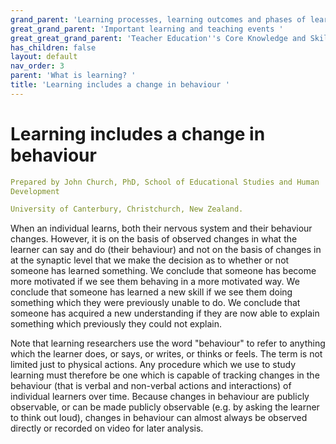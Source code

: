 ```yaml
---
grand_parent: 'Learning processes, learning outcomes and phases of learning '
great_grand_parent: 'Important learning and teaching events '
great_great_grand_parent: 'Teacher Education''s Core Knowledge and Skills.'
has_children: false
layout: default
nav_order: 3
parent: 'What is learning? '
title: 'Learning includes a change in behaviour '
---
```

# Learning includes a change in behaviour


```yaml
Prepared by John Church, PhD, School of Educational Studies and Human
Development

University of Canterbury, Christchurch, New Zealand.
```


When an individual learns, both their nervous system and their behaviour
changes. However, it is on the basis of observed changes in what the
learner can say and do (their behaviour) and not on the basis of changes
in at the synaptic level that we make the decision as to whether or not
someone has learned something. We conclude that someone has become more
motivated if we see them behaving in a more motivated way. We conclude
that someone has learned a new skill if we see them doing something
which they were previously unable to do. We conclude that someone has
acquired a new understanding if they are now able to explain something
which previously they could not explain.

Note that learning researchers use the word "behaviour" to refer to
anything which the learner does, or says, or writes, or thinks or feels.
The term is not limited just to physical actions. Any procedure which we
use to study learning must therefore be one which is capable of tracking
changes in the behaviour (that is verbal and non-verbal actions and
interactions) of individual learners over time. Because changes in
behaviour are publicly observable, or can be made publicly observable
(e.g. by asking the learner to think out loud), changes in behaviour can
almost always be observed directly or recorded on video for later
analysis.

